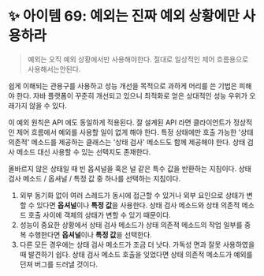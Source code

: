 # ✨ 아이템 69: 예외는 진짜 예외 상황에만 사용하라

> 예외는 오직 예외 상황에서만 사용해야한다. 절대로 일상적인 제어 흐름용으로 사용해서는안된다.

쉽게 이해되는 관용구를 사용하고 성능 개선을 목적으로 과하게 머리를 쓴 기법은 피해야 한다. 자바 플랫폼이 꾸준히 개선되고 있으니 최적화로 얻은 상대적인 성능 우위가 오래가지 않을 수 있다.

이 예외 원칙은 API 에도 동일하게 적용된다. 잘 설계된 API 라면 클라이언트가 정상적인 제어 흐름에서 예외를 사용할 일이 없게 해야 한다. 특정 상태에만 호출 가능한 '상태 의존적' 메소드를 제공하는 클래스는 '상태 검사' 메소드도 함께 제공해야 한다. 상태 검사 메소드 대신 사용할 수 있는 선택지도 존재한다.

올바르지 않은 상태일 때 빈 옵셔널을 혹은 널 같은 특수 값을 반환하는 지침이다. 상태 검사 메소드 / 옵셔널 / 특정 값 중 하나를 선택하는 지침이다.

1. 외부 동기화 없이 여러 스레드가 동시에 접근할 수 있거나 외부 요인으로 상태가 변할 수 있다면 **옵셔널**이나 **특정 값**을 사용한다. 상태 검사 메소드와 상태 의존적 메소드 호출 사이에 객체의 상태가 변할 수 있기 때문이다.
2. 성능이 중요한 상황에서 상태 검사 메소드가 상태 의존적 메소드의 작업 일부를 중복 수행한다면 **옵셔널**이나 **특정 값**을 선택한다.
3. 다른 모든 경우에는 상태 검사 메소드가 조금 더 낫다. 가독성 면과 잘못 사용하였을 때 발견하기 쉽다. 상태 검사 메소드 호출을 잊었다면 상태 의존적 메소드가 예외를 던져 버그를 드러낼 것이다.
